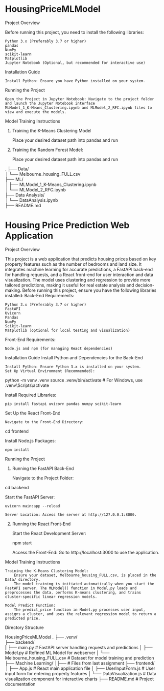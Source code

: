 # HousingPriceMLModel

Project Overview


Before running this project, you need to install the following libraries:

    Python 3.x (Preferably 3.7 or higher)
    pandas
    NumPy
    scikit-learn
    Matplotlib
    Jupyter Notebook (Optional, but recommended for interactive use)

Installation Guide

    Install Python: Ensure you have Python installed on your system. 

Running the Project

    Open the Project in Jupyter Notebook: Navigate to the project folder and launch the Jupyter Notebook interface
    MLModel_1_K-Means_Clustering.ipynb and MLModel_2_RFC.ipynb files to view and execute the models.


Model Training Instructions
1. Training the K-Means Clustering Model

    Place your desired dataset path into pandas and run


2. Training the Random Forest Model:

    Place your desired dataset path into pandas and run



.
├── Data/                       
│   └── Melbourne_housing_FULL.csv  
├── ML/                  
│   ├── MLModel_1_K-Means_Clustering.ipynb  
│   └── MLModel_2_RFC.ipynb                  
├── Data Analysis/                        
│   └── DataAnalysis.ipynb         
├── README.md               


# Housing Price Prediction Web Application
Project Overview

This project is a web application that predicts housing prices based on key property features such as the number of bedrooms and land size. It integrates machine learning for accurate predictions, a FastAPI back-end for handling requests, and a React front-end for user interaction and data visualization. The model uses clustering and regression to provide more tailored predictions, making it useful for real estate analysis and decision-making.
Before running this project, ensure you have the following libraries installed:
Back-End Requirements:

    Python 3.x (Preferably 3.7 or higher)
    FastAPI
    Uvicorn
    Pandas
    NumPy
    Scikit-learn
    Matplotlib (optional for local testing and visualization)

Front-End Requirements:

    Node.js and npm (for managing React dependencies)

Installation Guide
Install Python and Dependencies for the Back-End

    Install Python: Ensure Python 3.x is installed on your system.
    Set Up Virtual Environment (Recommended):

python -m venv .venv
source .venv/bin/activate  # For Windows, use .venv\Scripts\activate

Install Required Libraries:

    pip install fastapi uvicorn pandas numpy scikit-learn

Set Up the React Front-End

    Navigate to the Front-End Directory:

cd frontend

Install Node.js Packages:

    npm install

Running the Project
1. Running the FastAPI Back-End

    Navigate to the Project Folder:

cd backend  

Start the FastAPI Server:

    uvicorn main:app --reload

    Server Location: Access the server at http://127.0.0.1:8000.

2. Running the React Front-End

    Start the React Development Server:

    npm start

    Access the Front-End: Go to http://localhost:3000 to use the application.

Model Training Instructions

    Training the K-Means Clustering Model:
        Ensure your dataset, Melbourne_housing_FULL.csv, is placed in the Data/ directory.
        The model training is initiated automatically when you start the FastAPI server. The MLModel() function in Model.py loads and preprocesses the data, performs K-means clustering, and trains cluster-specific linear regression models.

    Model Predict Function:
        The predict_price function in Model.py processes user input, assigns a cluster, and uses the relevant regression model to return a predicted price.

Directory Structure

HousingPriceMLModel
.
├── .venv/     
├── backend/         
|   ├── main.py                           # FastAPI server handling requests and predictions
│   ├── Model.py                          # Refined ML Model for webserver
│   └── Melbourne_housing_FULL.csv        # Dataset for model training and prediction
├── Machine Learning/
|   ├── # Files from last assignment
├── frontend/                        
│   ├── App.js                            # React main application file
│   ├── UserInputForm.js                  # User input form for entering property features
│   └── DataVisualization.js              # Data visualization component for interactive charts
├── README.md                             # Project documentation
